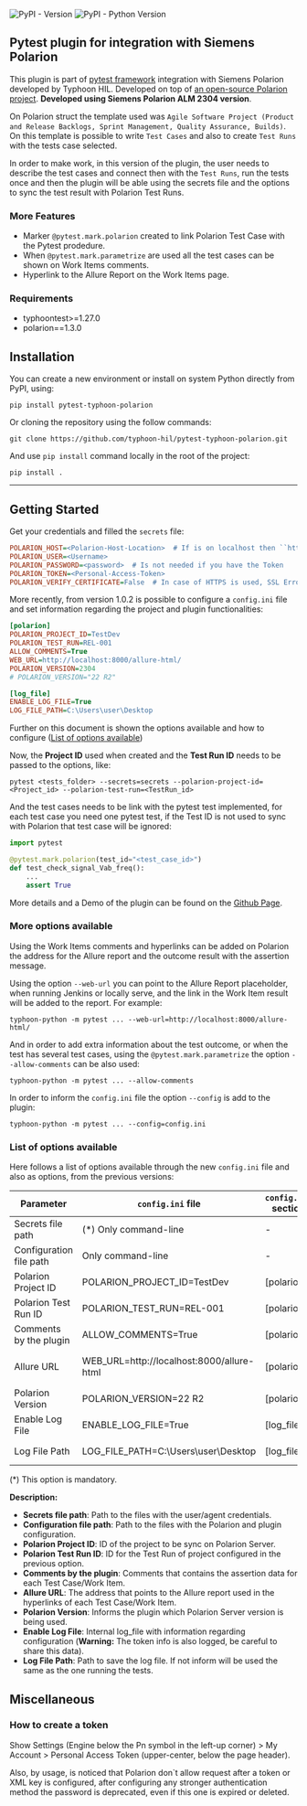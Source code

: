 
![PyPI - Version](https://img.shields.io/pypi/v/pytest-typhoon-polarion.svg) ![PyPI - Python Version](https://img.shields.io/pypi/pyversions/pytest-typhoon-polarion)

## Pytest plugin for integration with Siemens Polarion

This plugin is part of [pytest framework](https://docs.pytest.org/) integration with Siemens Polarion developed by Typhoon HIL. Developed on top of [an open-source Polarion project](https://pypi.org/project/polarion/). **Developed using Siemens Polarion ALM 2304 version**.

On Polarion struct the template used was ``Agile Software Project (Product and Release Backlogs, Sprint Management, Quality Assurance, Builds)``. On this template is possible to write ``Test Cases`` and also to create ``Test Runs`` with the tests case selected.

In order to make work, in this version of the plugin, the user needs to describe the test cases and connect then with the ``Test Runs``, run the tests once and then the plugin will be able using the secrets file and the options to sync the test result with Polarion Test Runs.

### More Features
- Marker ``@pytest.mark.polarion`` created to link Polarion Test Case with the Pytest prodedure.
- When ``@pytest.mark.parametrize`` are used all the test cases can be shown on Work Items comments.
- Hyperlink to the Allure Report on the Work Items page.

### Requirements
- typhoontest>=1.27.0
- polarion==1.3.0

## Installation

You can create a new environment or install on system Python directly from PyPI, using:
```properties
pip install pytest-typhoon-polarion
```

Or cloning the repository using the follow commands:
```properties
git clone https://github.com/typhoon-hil/pytest-typhoon-polarion.git
```

And use ``pip install`` command locally in the root of the project:
```properties
pip install .
```

----
## Getting Started

Get your credentials and filled the ``secrets`` file:

```ini
POLARION_HOST=<Polarion-Host-Location>  # If is on localhost then ``http://localhost:80/polarion``
POLARION_USER=<Username>
POLARION_PASSWORD=<password>  # Is not needed if you have the Token
POLARION_TOKEN=<Personal-Access-Token>
POLARION_VERIFY_CERTIFICATE=False  # In case of HTTPS is used, SSL Error may happen and this option needs to be set as 'False'
```

More recently, from version 1.0.2 is possible to configure a ``config.ini`` file and set information regarding the project and plugin functionalities:
```ini
[polarion]
POLARION_PROJECT_ID=TestDev
POLARION_TEST_RUN=REL-001
ALLOW_COMMENTS=True
WEB_URL=http://localhost:8000/allure-html/
POLARION_VERSION=2304
# POLARION_VERSION="22 R2"

[log_file]
ENABLE_LOG_FILE=True
LOG_FILE_PATH=C:\Users\user\Desktop
```

Further on this document is shown the options available and how to configure ([List of options available](#options_table))

Now, the **Project ID** used when created and the **Test Run ID** needs to be passed to the options, like:

```properties
pytest <tests_folder> --secrets=secrets --polarion-project-id=<Project_id> --polarion-test-run=<TestRun_id> 
```

And the test cases needs to be link with the pytest test implemented, for each test case you need one pytest test, if the Test ID is not used to sync with Polarion that test case will be ignored:

```python
import pytest

@pytest.mark.polarion(test_id="<test_case_id>")
def test_check_signal_Vab_freq():
    ...
    assert True
```

More details and a Demo of the plugin can be found on the [Github Page](https://github.com/typhoon-hil/pytest-typhoon-polarion/blob/master/demo/DEMO.md).

### More options available

Using the Work Items comments and hyperlinks can be added on Polarion the address for the Allure report and the outcome result with the assertion message.

Using the option `--web-url` you can point to the Allure Report placeholder, when running Jenkins or locally serve, and the link in the Work Item result will be added to the report. For example:

```properties
typhoon-python -m pytest ... --web-url=http://localhost:8000/allure-html/
```

And in order to add extra information about the test outcome, or when the test has several test cases, using the `@pytest.mark.parametrize` the option `--allow-comments` can be also used:

```properties
typhoon-python -m pytest ... --allow-comments
```

In order to inform the ``config.ini`` file the option ``--config`` is add to the plugin:

```properties
typhoon-python -m pytest ... --config=config.ini
```

### <a name="options_table"></a> List of options available

Here follows a list of options available through the new ``config.ini`` file and also as options, from the previous versions:

| Parameter               | ``config.ini`` file                       | ``config.ini`` section | Command-line options                          |
|-------------------------|-------------------------------------------|------------------------|-----------------------------------------------|
| Secrets file path       | (*) Only command-line                     | -                      | --secrets                                     |
| Configuration file path | Only command-line                         | -                      | --config                                      |
| Polarion Project ID     | POLARION_PROJECT_ID=TestDev               | [polarion]             | --polarion-project-id=TestDev                 |
| Polarion Test Run ID    | POLARION_TEST_RUN=REL-001                 | [polarion]             | --polarion-test-run=REL-001                   |
| Comments by the plugin  | ALLOW_COMMENTS=True                       | [polarion]             | --allow-comments                              |
| Allure URL              | WEB_URL=http://localhost:8000/allure-html | [polarion]             | --web-url=http://localhost:8000/allure-html/  |
| Polarion Version        | POLARION_VERSION=22 R2                    | [polarion]             | Only through ``config.ini`` file              |
| Enable Log File         | ENABLE_LOG_FILE=True                      | [log_file]             | Only through ``config.ini`` file              |
| Log File Path           | LOG_FILE_PATH=C:\Users\user\Desktop       | [log_file]             | --log-plugin-report-path=C:\User\user\Desktop |

(*) This option is mandatory.

**Description:**

* **Secrets file path**: Path to the files with the user/agent credentials.
* **Configuration file path**: Path to the files with the Polarion and plugin configuration.
* **Polarion Project ID**: ID of the project to be sync on Polarion Server.
* **Polarion Test Run ID**: ID for the Test Run of project configured in the previous option.
* **Comments by the plugin**: Comments that contains the assertion data for each Test Case/Work Item.
* **Allure URL**: The address that points to the Allure report used in the hyperlinks of each Test Case/Work Item.
* **Polarion Version**: Informs the plugin which Polarion Server version is being used.
* **Enable Log File**: Internal log_file with information regarding configuration (**Warning:** The token info is also logged, be careful to share this data).
* **Log File Path**: Path to save the log file. If not inform will be used the same as the one running the tests.

## Miscellaneous
### How to create a token
Show Settings (Engine below the Pn symbol in the left-up corner) > My Account > Personal Access Token (upper-center, below the page header).

Also, by usage, is noticed that Polarion don`t allow request after a token or XML key is configured, after configuring any stronger authentication method the password is deprecated, even if this one is expired or deleted.
